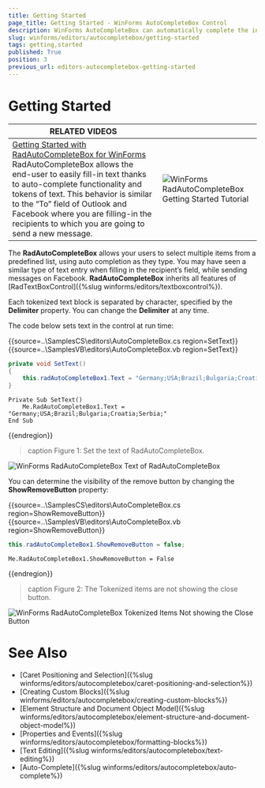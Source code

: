 ```yaml
---
title: Getting Started
page_title: Getting Started - WinForms AutoCompleteBox Control
description: WinForms AutoCompleteBox can automatically complete the input string by comparing the prefix being entered to the prefix of all strings in the maintained source.
slug: winforms/editors/autocompletebox/getting-started
tags: getting,started
published: True
position: 3
previous_url: editors-autocompletebox-getting-started
---
```


# Getting Started
 

| RELATED VIDEOS |  |
| ------ | ------ |
|[Getting Started with RadAutoCompleteBox for WinForms](http://tv.telerik.com/watch/radcontrols-for-winforms/getting-started-with-radautocompletebox-for-winforms)<br>RadAutoCompleteBox allows the end-user to easily fill-in text thanks to auto-complete functionality and tokens of text. This behavior is similar to the “To” field of Outlook and Facebook where you are filling-in the recipients to which you are going to send a new message.|![WinForms RadAutoCompleteBox Getting Started Tutorial](images/editors-autocompletebox-getting-started004.png)|


The __RadAutoCompleteBox__ allows your users to select multiple items from a predefined list, using auto completion as they type. You may have seen a similar type of text entry when filling in the recipient’s field, while sending messages on Facebook. __RadAutoCompleteBox__ inherits all features of [RadTextBoxControl]({%slug winforms/editors/textboxcontrol%}).
        

Each tokenized text block is separated by character, specified by the __Delimiter__ property. You can change the __Delimiter__ at any time.
         
The code below sets text in the control at run time: 

{{source=..\SamplesCS\editors\AutoCompleteBox.cs region=SetText}} 
{{source=..\SamplesVB\editors\AutoCompleteBox.vb region=SetText}} 

````C#
private void SetText()
{
    this.radAutoCompleteBox1.Text = "Germany;USA;Brazil;Bulgaria;Croatia;Serbia;";
}

````
````VB.NET
Private Sub SetText()
    Me.RadAutoCompleteBox1.Text = "Germany;USA;Brazil;Bulgaria;Croatia;Serbia;"
End Sub

````

{{endregion}} 
 
>caption Figure 1: Set the text of RadAutoCompleteBox.

![WinForms RadAutoCompleteBox Text of RadAutoCompleteBox](images/editors-autocompletebox-getting-started001.png)

You can determine the visibility of the remove button by changing the __ShowRemoveButton__ property: 

{{source=..\SamplesCS\editors\AutoCompleteBox.cs region=ShowRemoveButton}} 
{{source=..\SamplesVB\editors\AutoCompleteBox.vb region=ShowRemoveButton}} 

````C#
this.radAutoCompleteBox1.ShowRemoveButton = false;

````
````VB.NET
Me.RadAutoCompleteBox1.ShowRemoveButton = False

````

{{endregion}} 

>caption Figure 2: The Tokenized items are not showing the close button.

![WinForms RadAutoCompleteBox Tokenized Items Not showing the Close Button](images/editors-autocompletebox-getting-started002.png)


# See Also

* [Caret Positioning and Selection]({%slug winforms/editors/autocompletebox/caret-positioning-and-selection%})
* [Creating Custom Blocks]({%slug winforms/editors/autocompletebox/creating-custom-blocks%})
* [Element Structure and Document Object Model]({%slug winforms/editors/autocompletebox/element-structure-and-document-object-model%})
* [Properties and Events]({%slug winforms/editors/autocompletebox/formatting-blocks%})
* [Text Editing]({%slug winforms/editors/autocompletebox/text-editing%})
* [Auto-Complete]({%slug winforms/editors/autocompletebox/auto-complete%})
